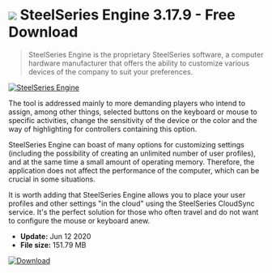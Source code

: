 # ![](https://cdn.softexe.net/static/icon/9/steelseries-engine-8335.png) SteelSeries Engine 3.17.9 - Free Download

> SteelSeries Engine is the proprietary SteelSeries software, a computer hardware manufacturer that offers the ability to customize various devices of the company to suit your preferences.

[![SteelSeries Engine](https://gallery.dpcdn.pl/imgc/Tools/75497/g_-_420x350_1.5_-_x20170427233011_0.jpg)](https://softexe.net/win/system/other/steelseries-engine:hcce.html)

The tool is addressed mainly to more demanding players who intend to assign, among other things, selected buttons on the keyboard or mouse to specific activities, change the sensitivity of the device or the color and the way of highlighting for controllers containing this option. 
 
 SteelSeries Engine can boast of many options for customizing settings (including the possibility of creating an unlimited number of user profiles), and at the same time a small amount of operating memory. Therefore, the application does not affect the performance of the computer, which can be crucial in some situations.
 
 It is worth adding that SteelSeries Engine allows you to place your user profiles and other settings "in the cloud" using the SteelSeries CloudSync service. It's the perfect solution for those who often travel and do not want to configure the mouse or keyboard anew.


- **Update:** Jun 12 2020
- **File size:** 151.79 MB

[![Download](https://cdn.softexe.net/static/img/download.png)](https://softexe.net/win/system/other/steelseries-engine:hcce.html)

